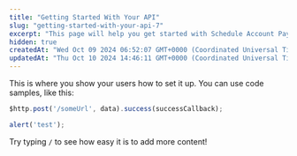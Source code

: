 ```yaml
---
title: "Getting Started With Your API"
slug: "getting-started-with-your-api-7"
excerpt: "This page will help you get started with Schedule Account Payout."
hidden: true
createdAt: "Wed Oct 09 2024 06:52:07 GMT+0000 (Coordinated Universal Time)"
updatedAt: "Thu Oct 10 2024 14:46:11 GMT+0000 (Coordinated Universal Time)"
---
```

This is where you show your users how to set it up. You can use code samples, like this:

```javascript
$http.post('/someUrl', data).success(successCallback);

alert('test');
```

Try typing `/` to see how easy it is to add more content!
